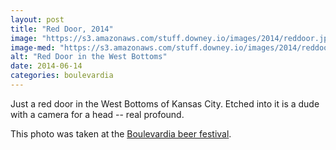 ```yaml
---
layout: post
title: "Red Door, 2014"
image: "https://s3.amazonaws.com/stuff.downey.io/images/2014/reddoor.jpg"
image-med: "https://s3.amazonaws.com/stuff.downey.io/images/2014/reddoor-750.jpg"
alt: "Red Door in the West Bottoms"
date: 2014-06-14
categories: boulevardia
---
```


Just a red door in the West Bottoms of Kansas City.  Etched into it is a dude with a camera for a head -- real profound.

This photo was taken at the [Boulevardia beer festival](http://boulevardia.com/).  
